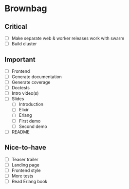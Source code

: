 # Brownbag

## Critical

* [ ] Make separate web & worker releases work with swarm
* [ ] Build cluster

## Important

* [ ] Frontend
* [ ] Generate documentation
* [ ] Generate coverage
* [ ] Doctests
* [ ] Intro video(s)
* [ ] Slides
  * [ ] Introduction
  * [ ] Elixir
  * [ ] Erlang
  * [ ] First demo
  * [ ] Second demo
* [ ] README

## Nice-to-have

* [ ] Teaser trailer
* [ ] Landing page
* [ ] Frontend style
* [ ] More tests
* [ ] Read Erlang book